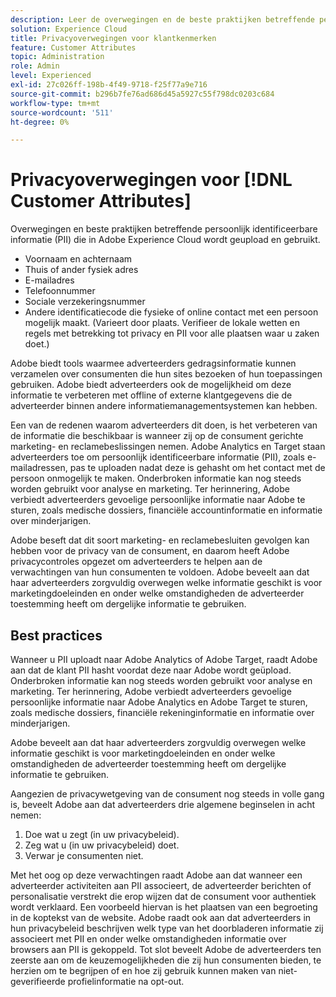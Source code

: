 ```yaml
---
description: Leer de overwegingen en de beste praktijken betreffende persoonlijk identificeerbare informatie (PII) die in Experience Cloud wordt geupload en gebruikt.
solution: Experience Cloud
title: Privacyoverwegingen voor klantkenmerken
feature: Customer Attributes
topic: Administration
role: Admin
level: Experienced
exl-id: 27c026ff-198b-4f49-9718-f25f77a9e716
source-git-commit: b296b7fe76ad686d45a5927c55f798dc0203c684
workflow-type: tm+mt
source-wordcount: '511'
ht-degree: 0%

---
```


# Privacyoverwegingen voor [!DNL Customer Attributes]

Overwegingen en beste praktijken betreffende persoonlijk identificeerbare informatie (PII) die in Adobe Experience Cloud wordt geupload en gebruikt.

* Voornaam en achternaam
* Thuis of ander fysiek adres
* E-mailadres
* Telefoonnummer
* Sociale verzekeringsnummer
* Andere identificatiecode die fysieke of online contact met een persoon mogelijk maakt. (Varieert door plaats. Verifieer de lokale wetten en regels met betrekking tot privacy en PII voor alle plaatsen waar u zaken doet.)

Adobe biedt tools waarmee adverteerders gedragsinformatie kunnen verzamelen over consumenten die hun sites bezoeken of hun toepassingen gebruiken. Adobe biedt adverteerders ook de mogelijkheid om deze informatie te verbeteren met offline of externe klantgegevens die de adverteerder binnen andere informatiemanagementsystemen kan hebben.

Een van de redenen waarom adverteerders dit doen, is het verbeteren van de informatie die beschikbaar is wanneer zij op de consument gerichte marketing- en reclamebeslissingen nemen. Adobe Analytics en Target staan adverteerders toe om persoonlijk identificeerbare informatie (PII), zoals e-mailadressen, pas te uploaden nadat deze is gehasht om het contact met de persoon onmogelijk te maken. Onderbroken informatie kan nog steeds worden gebruikt voor analyse en marketing. Ter herinnering, Adobe verbiedt adverteerders gevoelige persoonlijke informatie naar Adobe te sturen, zoals medische dossiers, financiële accountinformatie en informatie over minderjarigen.

Adobe beseft dat dit soort marketing- en reclamebesluiten gevolgen kan hebben voor de privacy van de consument, en daarom heeft Adobe privacycontroles opgezet om adverteerders te helpen aan de verwachtingen van hun consumenten te voldoen. Adobe beveelt aan dat haar adverteerders zorgvuldig overwegen welke informatie geschikt is voor marketingdoeleinden en onder welke omstandigheden de adverteerder toestemming heeft om dergelijke informatie te gebruiken.

## Best practices

Wanneer u PII uploadt naar Adobe Analytics of Adobe Target, raadt Adobe aan dat de klant PII hasht voordat deze naar Adobe wordt geüpload. Onderbroken informatie kan nog steeds worden gebruikt voor analyse en marketing. Ter herinnering, Adobe verbiedt adverteerders gevoelige persoonlijke informatie naar Adobe Analytics en Adobe Target te sturen, zoals medische dossiers, financiële rekeninginformatie en informatie over minderjarigen.

Adobe beveelt aan dat haar adverteerders zorgvuldig overwegen welke informatie geschikt is voor marketingdoeleinden en onder welke omstandigheden de adverteerder toestemming heeft om dergelijke informatie te gebruiken.

Aangezien de privacywetgeving van de consument nog steeds in volle gang is, beveelt Adobe aan dat adverteerders drie algemene beginselen in acht nemen:

1. Doe wat u zegt (in uw privacybeleid).
1. Zeg wat u (in uw privacybeleid) doet.
1. Verwar je consumenten niet.

Met het oog op deze verwachtingen raadt Adobe aan dat wanneer een adverteerder activiteiten aan PII associeert, de adverteerder berichten of personalisatie verstrekt die erop wijzen dat de consument voor authentiek wordt verklaard. Een voorbeeld hiervan is het plaatsen van een begroeting in de koptekst van de website. Adobe raadt ook aan dat adverteerders in hun privacybeleid beschrijven welk type van het doorbladeren informatie zij associeert met PII en onder welke omstandigheden informatie over browsers aan PII is gekoppeld. Tot slot beveelt Adobe de adverteerders ten zeerste aan om de keuzemogelijkheden die zij hun consumenten bieden, te herzien om te begrijpen of en hoe zij gebruik kunnen maken van niet-geverifieerde profielinformatie na opt-out.
